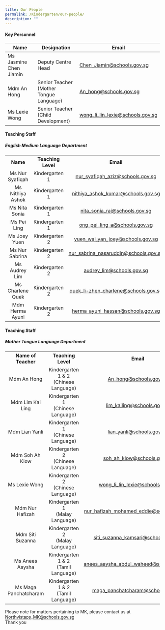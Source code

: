 ```yaml
---
title: Our People
permalink: /Kindergarten/our-people/
description: ""
---
```

#### Key Personnel


| **Name** | **Designation** | **Email** |
| -------- | -------- | -------- |
| Ms Jasmine Chen Jiamin      | Deputy Centre Head<br>    | [Chen_Jiamin@schools.gov.sg](mailto:Chen_Jiamin@schools.gov.sg)     |
| Mdm An Hong       | Senior Teacher <br> (Mother Tongue Language)    | [An_hong@schools.gov.sg  ](mailto:An_hong@schools.gov.sg)   |
| Ms Lexie Wong      |  Senior Teacher <br> (Child Development)    | [wong_li_lin_lexie@schools.gov.sg  ](mailto:wong_li_lin_lexie@schools.gov.sg)  |

#### Teaching Staff
##### English Medium Language Department 

|   |   |    |
|:---:|:---:|:---:|
| **Name** | **Teaching Level** | **Email** | 
|  Ms Nur Syafiqah | Kindergarten 1 <br> |[nur_syafiqah_aziz@schools.gov.sg  ](mailto:nur_syafiqah_aziz@schools.gov.sg)  |
|  Ms Nithiya Ashok |  Kindergarten 1<br> |[nithiya_ashok_kumar@schools.gov.sg ](mailto:nithiya_ashok_kumar@schools.gov.sg )
|  Ms Nita Sonia |  Kindergarten 1<br> |[nita_sonia_raj@schools.gov.sg  ](mailto:nita_sonia_raj@schools.gov.sg) |
|  Ms Pei Ling  |  Kindergarten 1<br> |[ong_pei_ling_a@schools.gov.sg  ](mailto:ong_pei_ling_a@schools.gov.sg) |
|  Ms Joey Yuen |  Kindergarten 2<br> |[yuen_wai_yan_joey@schools.gov.sg  ](mailto:yuen_wai_yan_joey@schools.gov.sg) |
|  Ms Nur Sabrina |  Kindergarten 2<br> |[nur_sabrina_nasaruddin@schools.gov.sg  ](mailto:nur_sabrina_nasaruddin@schools.gov.sg) |
|  Ms Audrey Lim |   Kindergarten 2<br> |[audrey_lim@schools.gov.sg  ](mailto:audrey_lim@schools.gov.sg)  |
|  Ms Charlene Quek |   Kindergarten 2<br> |[quek_li-zhen_charlene@schools.gov.sg   ](mailto:quek_li-zhen_charlene@schools.gov.sg ) |
|  Mdm Herma Ayuni |   Kindergarten 2<br> |[herma_ayuni_hassan@schools.gov.sg  ](mailto:herma_ayuni_hassan@schools.gov.sg ) |




#### Teaching Staff
##### Mother Tongue Language Department  

||| |
|:---:|:---:|:---:|
| **Name of Teacher** | **Teaching Level** |**Email** |
| Mdm An Hong | Kindergarten 1 &amp; 2 <br> (Chinese Language)<br> |[An_hong@schools.gov.sg ](mailto:An_hong@schools.gov.sg)  |
| Mdm Lim Kai Ling | Kindergarten 1 <br>(Chinese Language)<br> |[lim_kailing@schools.gov.sg](mailto:lim_kailing@schools.gov.sg) |
| Mdm Lian Yanli | Kindergarten 1 <br>(Chinese Language)<br> |[lian_yanli@schools.gov.sg](mailto:lian_yanli@schools.gov.sg)  |
| Mdm Soh Ah Kiow | Kindergarten 2 <br>(Chinese Language)<br> |[soh_ah_kiow@schools.gov.sg](mailto:soh_ah_kiow@schools.gov.sg) |
| Ms Lexie Wong  |  Kindergarten 2<br> (Chinese Language)<br> |[wong_li_lin_lexie@schools.gov.sg](mailto:wong_li_lin_lexie@schools.gov.sg) |
| Mdm Nur Hafizah | Kindergarten 1<br> (Malay Language)<br> |[nur_hafizah_mohamed_eddie@schools.gov.sg](mailto:nur_hafizah_mohamed_eddie@schools.gov.sg) |
| Mdm Siti Suzanna |  Kindergarten 2<br> (Malay Language)<br> |[siti_suzanna_kamsari@schools.gov.sg](mailto:siti_suzanna_kamsari@schools.gov.sg) |
|  Ms Anees Aaysha | Kindergarten 1 &amp; 2<br> (Tamil Language) |[anees_aaysha_abdul_waheed@schools.gov.sg](mailto:anees_aaysha_abdul_waheed@schools.gov.sg) |
| Ms Maga Panchatcharam | Kindergarten 1 &amp; 2<br> (Tamil Language) |[maga_panchatcharam@schools.gov.sg](mailto:maga_panchatcharam@schools.gov.sg) |


Please note for matters pertaining to MK, please contact us at [Northvistaps_MK@schools.gov.sg](mailto:Northvistaps_MK@schools.gov.sg) <br>Thank you